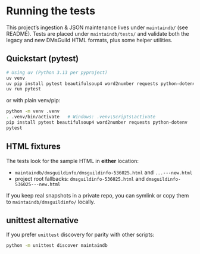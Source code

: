 
# Running the tests

This project’s ingestion & JSON maintenance lives under `maintaindb/` (see README).
Tests are placed under `maintaindb/tests/` and validate both the legacy and new DMsGuild HTML formats, plus some helper utilities.

## Quickstart (pytest)

```bash
# Using uv (Python 3.13 per pyproject)
uv venv
uv pip install pytest beautifulsoup4 word2number requests python-dotenv
uv run pytest
```

or with plain venv/pip:

```bash
python -m venv .venv
. .venv/bin/activate   # Windows: .venv\Scripts\activate
pip install pytest beautifulsoup4 word2number requests python-dotenv
pytest
```

## HTML fixtures

The tests look for the sample HTML in **either** location:

- `maintaindb/dmsguildinfo/dmsguildinfo-536025.html` and `...---new.html`
- project root fallbacks: `dmsguildinfo-536025.html` and `dmsguildinfo-536025---new.html`

If you keep real snapshots in a private repo, you can symlink or copy them to `maintaindb/dmsguildinfo/` locally.

## unittest alternative

If you prefer `unittest` discovery for parity with other scripts:
```bash
python -m unittest discover maintaindb
```

